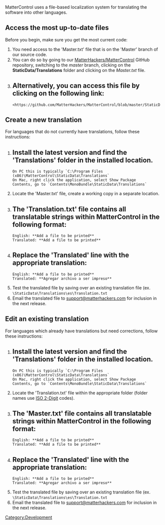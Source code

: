 MatterControl uses a file-based localization system for translating the
software into other languages.

## Access the most up-to-date files

Before you begin, make sure you get the most current code:

1.  You need access to the 'Master.txt' file that is on the 'Master'
    branch of our source code.
2.  You can do so by going to our
    [MatterHackers/MatterControl](https://github.com/MatterHackers/MatterControl)
    GitHub repository, switching to the *master* branch, clicking on the
    **StaticData/Translations** folder and clicking on the *Master.txt*
    file.
3.  Alternatively, you can access this file by clicking on the following
    link:
      -   
        <https://github.com/MatterHackers/MatterControl/blob/master/StaticData/Translations/Master.txt>

## Create a new translation

For languages that do not currently have translations, follow these
instructions:

1.  Install the latest version and find the 'Translations' folder in the
    installed location.
      -   
        On PC this is typically `C:\Program Files
        (x86)\MatterControl\StaticData\Translations`
        On Mac, right click the application, select Show Package
        Contents, go to `Contents\MonoBundle\StaticData\Translations`
2.  Locate the 'Master.txt' file, create a working copy in a separate
    location.
3.  The 'Translation.txt' file contains all translatable strings within
    MatterControl in the following format:
      -   
        English: **Add a file to be printed**
        Translated: **Add a file to be printed**
4.  Replace the 'Translated' line with the appropriate translation:
      -   
        English: **Add a file to be printed**
        Translated: **Agregar archivo a ser impreso**
5.  Test the translated file by saving over an existing translation file
    (ex. `\StaticData\Translations\es\Translation.txt`
6.  Email the translated file to support@matterhackers.com for inclusion
    in the next release.

## Edit an existing translation

For languages which already have translations but need corrections,
follow these instructions:

1.  Install the latest version and find the 'Translations' folder in the
    installed location.
      -   
        On PC this is typically `C:\Program Files
        (x86)\MatterControl\StaticData\Translations`
        On Mac, right click the application, select Show Package
        Contents, go to `Contents\MonoBundle\StaticData\Translations`
2.  Locate the 'Translation.txt' file within the appropriate folder
    (folder names use
    [ISO 2-Digit](http://en.wikipedia.org/wiki/List_of_ISO_639-1_codes)
    codes).
3.  The 'Master.txt' file contains all translatable strings within
    MatterControl in the following format:
      -   
        English: **Add a file to be printed**
        Translated: **Add a file to be printed**
4.  Replace the 'Translated' line with the appropriate translation:
      -   
        English: **Add a file to be printed**
        Translated: **Agregar archivo a ser impreso**
5.  Test the translated file by saving over an existing translation file
    (ex. `\StaticData\Translations\es\Translation.txt`
6.  Email the translated file to support@matterhackers.com for inclusion
    in the next release.

[Category:Development](category:development)
